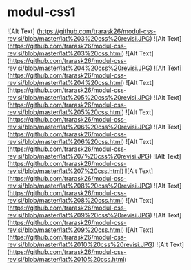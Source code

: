 # modul-css1
![Alt Text] (https://github.com/trarask26/modul-css-revisi/blob/master/lat%203%20css%20revisi.JPG) 
![Alt Text] (https://github.com/trarask26/modul-css-revisi/blob/master/lat%203%20css.html) 
![Alt Text] (https://github.com/trarask26/modul-css-revisi/blob/master/lat%204%20css%20revisi.JPG) 
![Alt Text] (https://github.com/trarask26/modul-css-revisi/blob/master/lat%204%20css.html) 
![Alt Text] (https://github.com/trarask26/modul-css-revisi/blob/master/lat%205%20css%20revisi.JPG) 
![Alt Text] (https://github.com/trarask26/modul-css-revisi/blob/master/lat%205%20css.html) 
![Alt Text] (https://github.com/trarask26/modul-css-revisi/blob/master/lat%206%20css%20revisi.JPG) 
![Alt Text] (https://github.com/trarask26/modul-css-revisi/blob/master/lat%206%20css.html) 
![Alt Text] (https://github.com/trarask26/modul-css-revisi/blob/master/lat%207%20css%20revisi.JPG) 
![Alt Text] (https://github.com/trarask26/modul-css-revisi/blob/master/lat%207%20css.html) 
![Alt Text] (https://github.com/trarask26/modul-css-revisi/blob/master/lat%208%20css%20revisi.JPG) 
![Alt Text] (https://github.com/trarask26/modul-css-revisi/blob/master/lat%208%20css.html) 
![Alt Text] (https://github.com/trarask26/modul-css-revisi/blob/master/lat%209%20css%20revisi.JPG) 
![Alt Text] (https://github.com/trarask26/modul-css-revisi/blob/master/lat%209%20css.html) 
![Alt Text] (https://github.com/trarask26/modul-css-revisi/blob/master/lat%2010%20css%20revisi.JPG) 
![Alt Text] (https://github.com/trarask26/modul-css-revisi/blob/master/lat%2010%20css.html)
